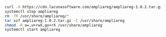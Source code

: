 ﻿```sh
curl -O https://cdn.lacunasoftware.com/ampliareg/ampliareg-1.0.2.tar.gz
systemctl stop ampliareg
rm -fR /usr/share/ampliareg/*
tar xzf ampliareg-1.0.2.tar.gz -C /usr/share/ampliareg
chmod -R a=,u+rwX,go+rX /usr/share/ampliareg
systemctl start ampliareg
```
